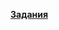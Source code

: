 [**Задания**](https://docs.google.com/document/d/1hAEnKIq4S8GMhiM851S0IoGtBj9OhWBP/edit?usp=sharing&ouid=115691437473345304446&rtpof=true&sd=true) 